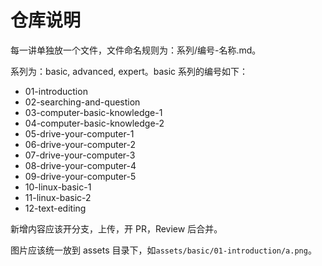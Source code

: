 # 仓库说明

每一讲单独放一个文件，文件命名规则为：系列/编号-名称.md。

系列为：basic, advanced, expert。basic 系列的编号如下：

- 01-introduction
- 02-searching-and-question
- 03-computer-basic-knowledge-1
- 04-computer-basic-knowledge-2
- 05-drive-your-computer-1
- 06-drive-your-computer-2
- 07-drive-your-computer-3
- 08-drive-your-computer-4
- 09-drive-your-computer-5
- 10-linux-basic-1
- 11-linux-basic-2
- 12-text-editing

新增内容应该开分支，上传，开 PR，Review 后合并。

图片应该统一放到 assets 目录下，如`assets/basic/01-introduction/a.png`。
